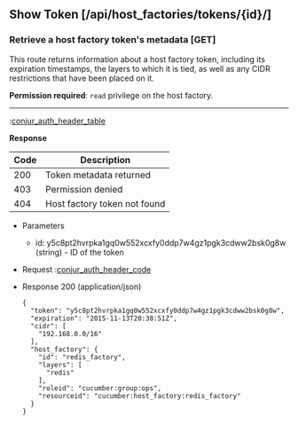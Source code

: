 ## Show Token [/api/host_factories/tokens/{id}/]

### Retrieve a host factory token's metadata [GET]

This route returns information about a host factory token, including its expiration timestamps, the layers to which it
is tied, as well as any CIDR restrictions that have been placed on it.

**Permission required**: `read` privilege on the host factory.

---

:[conjur_auth_header_table](partials/conjur_auth_header_table.md)

**Response**

|Code|Description|
|----|-----------|
|200|Token metadata returned|
|403|Permission denied|
|404|Host factory token not found|

+ Parameters
    + id: y5c8pt2hvrpka1gq0w552xcxfy0ddp7w4gz1pgk3cdww2bsk0g8w (string) - ID of the token

+ Request
    :[conjur_auth_header_code](partials/conjur_auth_header_code.md)

+ Response 200 (application/json)

    ```
    {
      "token": "y5c8pt2hvrpka1gq0w552xcxfy0ddp7w4gz1pgk3cdww2bsk0g8w",
      "expiration": "2015-11-13T20:38:51Z",
      "cidr": [
        "192.168.0.0/16"
      ],
      "host_factory": {
        "id": "redis_factory",
        "layers": [
          "redis"
        ],
        "roleid": "cucumber:group:ops",
        "resourceid": "cucumber:host_factory:redis_factory"
      }
    }
    ```
